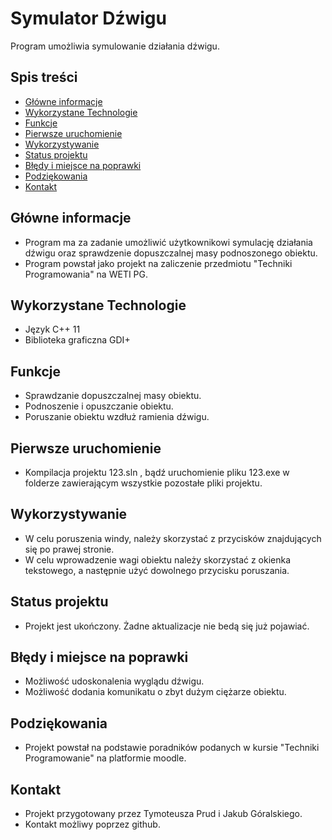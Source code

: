 # Symulator Dźwigu
Program umożliwia symulowanie działania dźwigu.


## Spis treści
* [Główne informacje](#Główne-informacje)
* [Wykorzystane Technologie](#Wykorzystane-Technologie)
* [Funkcje](#Funkcje)
* [Pierwsze uruchomienie](#Pierwsze-uruchomienie)
* [Wykorzystywanie](#Wykorzystywanie)
* [Status projektu](#Status-projektu)
* [Błędy i miejsce na poprawki](#Błędy-i-miejsce-na-poprawki)
* [Podziękowania](#Podziękowania)
* [Kontakt](#Kontakt)


## Główne informacje
- Program ma za zadanie umożliwić użytkownikowi symulację działania dźwigu oraz sprawdzenie dopuszczalnej masy podnoszonego obiektu.
- Program powstał jako projekt na zaliczenie przedmiotu "Techniki Programowania" na WETI PG. 


## Wykorzystane Technologie
- Język C++ 11
- Biblioteka graficzna GDI+


## Funkcje
- Sprawdzanie dopuszczalnej masy obiektu.
- Podnoszenie i opuszczanie obiektu.
- Poruszanie obiektu wzdłuż ramienia dźwigu.


## Pierwsze uruchomienie
- Kompilacja projektu 123.sln , bądź uruchomienie pliku 123.exe w folderze zawierającym wszystkie pozostałe pliki projektu.



## Wykorzystywanie
- W celu poruszenia windy, należy skorzystać z przycisków znajdujących się po prawej stronie.
- W celu wprowadzenie wagi obiektu należy skorzystać z okienka tekstowego, a następnie użyć dowolnego przycisku poruszania.


## Status projektu
- Projekt jest ukończony. Żadne aktualizacje nie bedą się już pojawiać.


## Błędy i miejsce na poprawki
- Możliwość udoskonalenia wyglądu dźwigu.
- Możliwość dodania komunikatu o zbyt dużym ciężarze obiektu.


## Podziękowania
- Projekt powstał na podstawie poradników podanych w kursie "Techniki Programowanie" na platformie moodle.


## Kontakt
- Projekt przygotowany przez Tymoteusza Prud i Jakub Góralskiego.
- Kontakt możliwy poprzez github.
